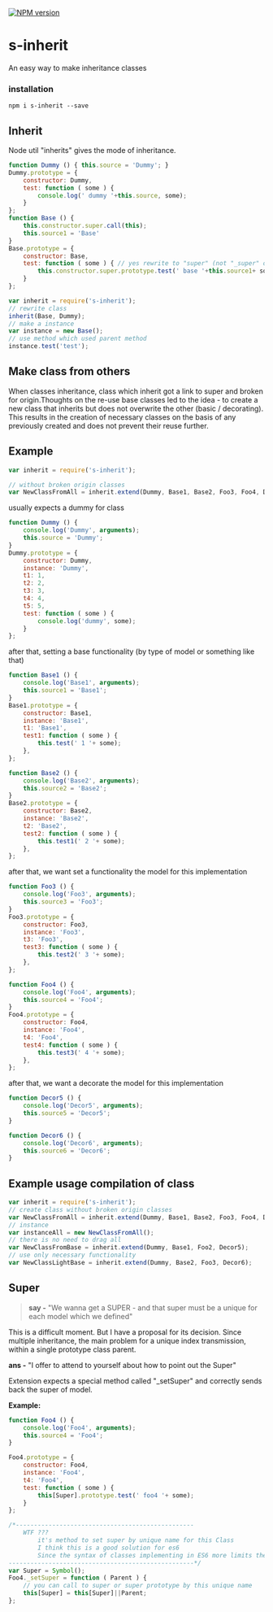 
[![NPM version][npm-image]][npm-url]

s-inherit
===============

An easy way to make inheritance classes

### installation
```shell
npm i s-inherit --save
```

Inherit
--------------

Node util "inherits" gives the mode of inheritance. 

```javascript
function Dummy () { this.source = 'Dummy'; }
Dummy.prototype = {
    constructor: Dummy,
    test: function ( some ) {
        console.log(' dummy '+this.source, some);
    }
};
function Base () {
    this.constructor.super.call(this);
    this.source1 = 'Base'
}
Base.prototype = {
    constructor: Base,
    test: function ( some ) { // yes rewrite to "super" (not "_super" or "super_") 
        this.constructor.super.prototype.test(' base '+this.source1+ some);
    }
};

var inherit = require('s-inherit');
// rewrite class
inherit(Base, Dummy);
// make a instance
var instance = new Base();
// use method which used parent method
instance.test('test');
```


    
Make class from others
--------------

When classes inheritance, class which inherit got a link to super and broken for origin.Thoughts on the re-use base classes led to the idea - to create a new class that inherits but does not overwrite the other (basic / decorating). This results in the creation of necessary classes on the basis of any previously created and does not prevent their reuse further.


Example 
--------------

```javascript
var inherit = require('s-inherit');

// without broken origin classes
var NewClassFromAll = inherit.extend(Dummy, Base1, Base2, Foo3, Foo4, Decor5, Decor6);

```

usually expects a dummy for class
```javascript
function Dummy () {
    console.log('Dummy', arguments);
    this.source = 'Dummy';
}
Dummy.prototype = {
    constructor: Dummy,
    instance: 'Dummy',
    t1: 1,
    t2: 2,
    t3: 3,
    t4: 4,
    t5: 5,
    test: function ( some ) {
        console.log('dummy', some);
    }
};
```

after that, setting a base functionality (by type of model or something like that)

```javascript
function Base1 () {
    console.log('Base1', arguments);
    this.source1 = 'Base1';
}
Base1.prototype = {
    constructor: Base1,
    instance: 'Base1',
    t1: 'Base1',
    test1: function ( some ) {
        this.test(' 1 '+ some);
    },
};

function Base2 () {
    console.log('Base2', arguments);
    this.source2 = 'Base2';
}
Base2.prototype = {
    constructor: Base2,
    instance: 'Base2',
    t2: 'Base2',
    test2: function ( some ) {
        this.test1(' 2 '+ some);
    },
};
```


after that, we want set a functionality the model for this implementation

```javascript
function Foo3 () {
    console.log('Foo3', arguments);
    this.source3 = 'Foo3';
}
Foo3.prototype = {
    constructor: Foo3,
    instance: 'Foo3',
    t3: 'Foo3',
    test3: function ( some ) {
        this.test2(' 3 '+ some);
    },
};

function Foo4 () {
    console.log('Foo4', arguments);
    this.source4 = 'Foo4';
}
Foo4.prototype = {
    constructor: Foo4,
    instance: 'Foo4',
    t4: 'Foo4',
    test4: function ( some ) {
        this.test3(' 4 '+ some);
    },
};
```

after that, we want a decorate the model for this implementation

```javascript
function Decor5 () {
    console.log('Decor5', arguments);
    this.source5 = 'Decor5';
}

function Decor6 () {
    console.log('Decor6', arguments);
    this.source6 = 'Decor6';
}
```

Example usage compilation of class
--------------

```javascript
var inherit = require('s-inherit');
// create class without broken origin classes
var NewClassFromAll = inherit.extend(Dummy, Base1, Base2, Foo3, Foo4, Decor5, Decor6);
// instance
var instanceAll = new NewClassFromAll();
// there is no need to drag all
var NewClassFromBase = inherit.extend(Dummy, Base1, Foo2, Decor5);
// use only necessary functionality
var NewClassLightBase = inherit.extend(Dummy, Base2, Foo3, Decor6);

```

Super
--------------

>**say -** "We wanna get a SUPER - and that super must be a unique for each model which we defined"

This is a difficult moment. But I have a proposal for its decision. Since multiple inheritance, the main problem for a unique index transmission, within a single prototype class parent.

**ans -** "I offer to attend to yourself about how to point out the Super"

Extension expects a special method called "_setSuper" and correctly sends back the super of model.


**Example:**

```javascript
function Foo4 () {
    console.log('Foo4', arguments);
    this.source4 = 'Foo4';
}

Foo4.prototype = {
    constructor: Foo4,
    instance: 'Foo4',
    t4: 'Foo4',
    test: function ( some ) {
        this[Super].prototype.test(' foo4 '+ some);
    }
};

/*-------------------------------------------------
    WTF ???
        it's method to set super by unique name for this Class
        I think this is a good solution for es6
        Since the syntax of classes implementing in ES6 more limits the javascript classes, than expanding their.
---------------------------------------------------*/
var Super = Symbol();
Foo4._setSuper = function ( Parent ) {
    // you can call to super or super prototype by this unique name
    this[Super] = this[Super]||Parent;
};
```


[npm-image]: https://badge.fury.io/js/s-inherit.svg
[npm-url]: https://npmjs.org/package/s-inherit